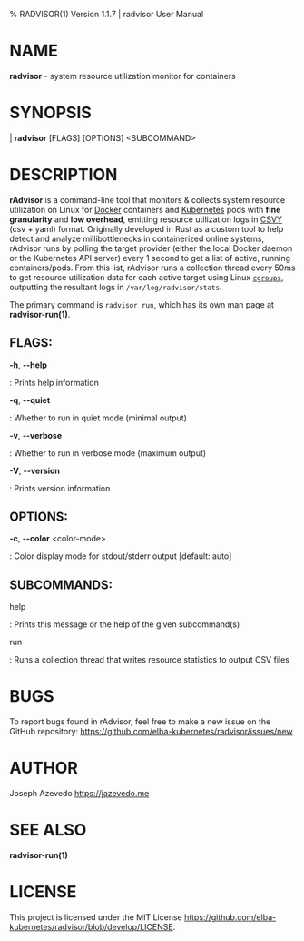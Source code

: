 % RADVISOR(1) Version 1.1.7 | radvisor User Manual

NAME
====

**radvisor** - system resource utilization monitor for containers

SYNOPSIS
========

| **radvisor** \[FLAGS\] \[OPTIONS\] \<SUBCOMMAND\>

DESCRIPTION
===========

**rAdvisor** is a command-line tool that monitors & collects system resource utilization on Linux
for [Docker](https://www.docker.com/) containers and [Kubernetes](https://kubernetes.io/) pods
with **fine granularity** and **low overhead**,
emitting resource utilization logs in [CSVY](https://csvy.org/) (csv + yaml) format.
Originally developed in Rust as a custom tool to help detect and analyze millibottlenecks in containerized online systems,
rAdvisor runs by polling the target provider (either the local Docker daemon or the Kubernetes API server)
every 1 second to get a list of active, running containers/pods.
From this list, rAdvisor runs a collection thread every 50ms to get resource utilization data for each active target
using Linux [`cgroups`](https://access.redhat.com/documentation/en-us/red_hat_enterprise_linux/6/html/resource_management_guide/ch01),
outputting the resultant logs in `/var/log/radvisor/stats`.

The primary command is `radvisor run`, which has its own man page at **radvisor-run(1)**.

FLAGS:
------

**-h**, **\--help**

:   Prints help information

**-q**, **\--quiet**

:   Whether to run in quiet mode (minimal output)

**-v**, **\--verbose**

:   Whether to run in verbose mode (maximum output)

**-V**, **\--version**

:   Prints version information

OPTIONS:
--------

**-c**, **\--color** \<color-mode\>

:   Color display mode for stdout/stderr output \[default: auto\]

SUBCOMMANDS:
------------

help

:   Prints this message or the help of the given subcommand(s)

run

:   Runs a collection thread that writes resource statistics to output CSV files

BUGS
====

To report bugs found in rAdvisor, feel free to make a new issue on the GitHub repository:
<https://github.com/elba-kubernetes/radvisor/issues/new>

AUTHOR
======

Joseph Azevedo <https://jazevedo.me>

SEE ALSO
========

**radvisor-run(1)**

LICENSE
=======

This project is licensed under the MIT License <https://github.com/elba-kubernetes/radvisor/blob/develop/LICENSE>.
